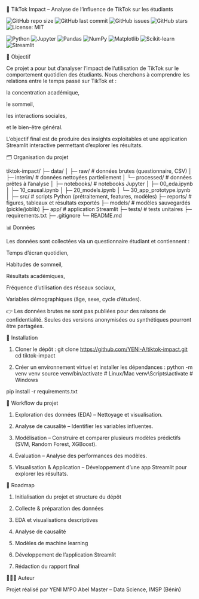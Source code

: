 📱 TikTok Impact – Analyse de l’influence de TikTok sur les étudiants

![GitHub repo size](https://img.shields.io/github/repo-size/YENI-A/tiktok-impact)
![GitHub last commit](https://img.shields.io/github/last-commit/YENI-A/tiktok-impact)
![GitHub issues](https://img.shields.io/github/issues/YENI-A/tiktok-impact)
![GitHub stars](https://img.shields.io/github/stars/YENI-A/tiktok-impact?style=social)
![License: MIT](https://img.shields.io/badge/License-MIT-blue.svg)

![Python](https://img.shields.io/badge/Python-3.10+-yellow.svg)
![Jupyter](https://img.shields.io/badge/Jupyter-Notebook-orange)
![Pandas](https://img.shields.io/badge/Pandas-Data--Analysis-150458.svg?logo=pandas)
![NumPy](https://img.shields.io/badge/NumPy-Scientific--Computing-013243.svg?logo=numpy)
![Matplotlib](https://img.shields.io/badge/Matplotlib-Visualization-blue)
![Scikit-learn](https://img.shields.io/badge/Scikit--Learn-ML-F7931E.svg?logo=scikit-learn&logoColor=white)
![Streamlit](https://img.shields.io/badge/Streamlit-App-FF4B4B.svg?logo=streamlit)

🎯 Objectif

Ce projet a pour but d’analyser l’impact de l’utilisation de TikTok sur le comportement quotidien des étudiants.
Nous cherchons à comprendre les relations entre le temps passé sur TikTok et :

la concentration académique,

le sommeil,

les interactions sociales,

et le bien-être général.

L’objectif final est de produire des insights exploitables et une application Streamlit interactive permettant d’explorer les résultats.

🗂️ Organisation du projet

tiktok-impact/
├─ data/
│   ├─ raw/        # données brutes (questionnaire, CSV)
│   ├─ interim/    # données nettoyées partiellement
│   └─ processed/  # données prêtes à l’analyse
│
├─ notebooks/      # notebooks Jupyter
│   ├─ 00_eda.ipynb
│   ├─ 10_causal.ipynb
│   ├─ 20_models.ipynb
│   └─ 30_app_prototype.ipynb
│
├─ src/            # scripts Python (prétraitement, features, modèles)
├─ reports/        # figures, tableaux et résultats exportés
├─ models/         # modèles sauvegardés (pickle/joblib)
├─ app/            # application Streamlit
├─ tests/          # tests unitaires
├─ requirements.txt
├─ .gitignore
└─ README.md

📊 Données

Les données sont collectées via un questionnaire étudiant et contiennent :

Temps d’écran quotidien,

Habitudes de sommeil,

Résultats académiques,

Fréquence d’utilisation des réseaux sociaux,

Variables démographiques (âge, sexe, cycle d’études).

👉 Les données brutes ne sont pas publiées pour des raisons de confidentialité.
Seules des versions anonymisées ou synthétiques pourront être partagées.

🚀 Installation

1. Cloner le dépôt :
git clone https://github.com/YENI-A/tiktok-impact.git
cd tiktok-impact

2. Créer un environnement virtuel et installer les dépendances :
python -m venv venv
source venv/bin/activate   # Linux/Mac
venv\Scripts\activate      # Windows

pip install -r requirements.txt


🧪 Workflow du projet

1. Exploration des données (EDA) – Nettoyage et visualisation.

2. Analyse de causalité – Identifier les variables influentes.

3. Modélisation – Construire et comparer plusieurs modèles prédictifs (SVM, Random Forest, XGBoost).

4. Évaluation – Analyse des performances des modèles.

5. Visualisation & Application – Développement d’une app Streamlit pour explorer les résultats.

📌 Roadmap

 01. Initialisation du projet et structure du dépôt

 02. Collecte & préparation des données

 03. EDA et visualisations descriptives

 04. Analyse de causalité

 05. Modèles de machine learning

 06. Développement de l’application Streamlit

 07. Rédaction du rapport final


 👩🏽‍💻 Auteur

Projet réalisé par YENI M'PO Abel
Master  – Data Science, IMSP (Bénin)
